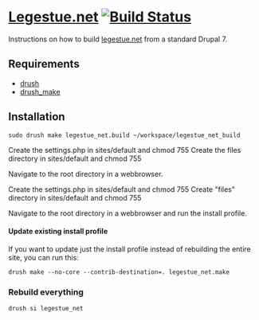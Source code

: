 [Legestue.net](http://legestue.net) [![Build Status](https://secure.travis-ci.org/lsolesen/legestue.net.png?branch=7.x-1.x)](http://travis-ci.org/lsolesen/legestue.net)
==

Instructions on how to build [legestue.net](http://legestue.net) from a standard Drupal 7.

Requirements
------------

* [drush](http://drupal.org/project/drush) 
* [drush_make](http://drupal.org/project/drush_make)

Installation
------------

    sudo drush make legestue_net.build ~/workspace/legestue_net_build
    
Create the settings.php in sites/default and chmod 755
Create the files directory in sites/default and chmod 755

Navigate to the root directory in a webbrowser.
  
Create the settings.php in sites/default and chmod 755
Create "files" directory in sites/default and chmod 755

Navigate to the root directory in a webbrowser and run the install profile.

#### Update existing install profile ####

If you want to update just the install profile instead of rebuilding the
entire site, you can run this:

    drush make --no-core --contrib-destination=. legestue_net.make

### Rebuild everything ###

    drush si legestue_net

